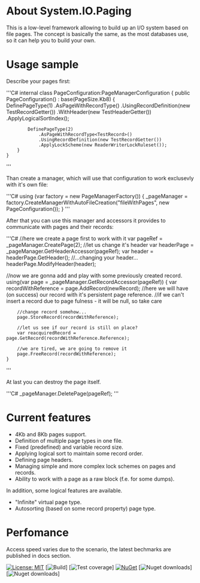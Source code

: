 # About System.IO.Paging
This is a low-level framework allowing to build up an I/O  system based on file pages. 
The concept is basically the same, as the most databases use, so it can help you to build your own.

# Usage sample
Describe your pages first:

'''C#
internal class PageConfiguration:PageManagerConfiguration
    {
        public PageConfiguration() : base(PageSize.Kb8)
        {            
            DefinePageType(1)
                .AsPageWithRecordType<TestRecord>()
                .UsingRecordDefinition(new TestRecordGetter())
				.WithHeader(new TestHeaderGetter())
                .ApplyLogicalSortIndex();

            DefinePageType(2)
                .AsPageWithRecordType<TestRecord>()
                .UsingRecordDefinition(new TestRecordGetter())
                .ApplyLockScheme(new ReaderWriterLockRuleset());
        }
    }
'''

Than create a manager, which will use that configuration to work exclusevly with it's own file:

'''C#
 using (var factory = new PageManagerFactory())
 {
       _pageManager = factory.CreateManagerWithAutoFileCreation("fileWithPages", new PageConfiguration());
 }
 '''

 After that you can use this manager and accessors it provides to communicate with pages and their records:

 '''C#
 //here we create a page first to work with it
    var pageRef = _pageManager.CreatePage(2);
//let us change it's header
	var headerPage = _pageManager.GetHeaderAccessor<TestHeader>(pageRef);
	var header = headerPage.GetHeader();
	//...changing your header...
	headerPage.ModifyHeader(header);

//now we are gonna add and play with some previously created record.
	using(var page = _pageManager.GetRecordAccessor<TestRecord>(pageRef))
	{
		var recordWithReference = page.AddRecord(newRecord);
		//here we will have (on success) our record with it's persistent page reference.
		//if we can't insert a record due to page fulness - it will be null, so take care

		//change record somehow...
		page.StoreRecord(recordWithReference);

		//let us see if our record is still on place?
		var reacquiredRecord = page.GetRecord(recordWithReference.Reference);

		//we are tired, we are going to remove it
		page.FreeRecord(recordWithReference);
	}
'''

At last you can destroy the page itself.

'''C#
	_pageManager.DeletePage(pageRef);
'''

# Current features 
- 4Kb and 8Kb pages support.
- Definition of multiple page types in one file.
- Fixed (predefined) and variable record size.
- Applying logical sort to maintain some record order.
- Defining page headers.
- Managing simple and more complex lock schemes on pages and records.
- Ability to work with a page as a raw block (f.e. for some dumps).

In addition, some logical features are available.
- "Infinite" virtual page type.
- Autosorting (based on some record property) page type.

# Perfomance
Access speed varies due to the scenario, the latest bechmarks are published in docs section.

[![License: MIT](https://img.shields.io/badge/License-MIT-blue.svg)](LICENSE)
[![Build](https://img.shields.io/gitlab/pipeline/kayanme/System.IO.Paging.svg?style=flat)]
[![Test coverage](https://img.shields.io/coveralls/github/kayanme/System.IO.Paging.svg?style=flat)]
[![NuGet](https://img.shields.io/nuget/v/Addiction.System.IO.Paging.PhysicalLevel.svg)](https://www.nuget.org/packages/Addiction.System.IO.Paging.PhysicalLevel)
[![Nuget downloads](https://img.shields.io/nuget/dt/Addiction.System.IO.Paging.PhysicalLevel.svg?style=flat)]
[![Nuget downloads](https://img.shields.io/nuget/dt/Addiction.System.IO.Paging.LogicalLevel.svg?style=flat)]